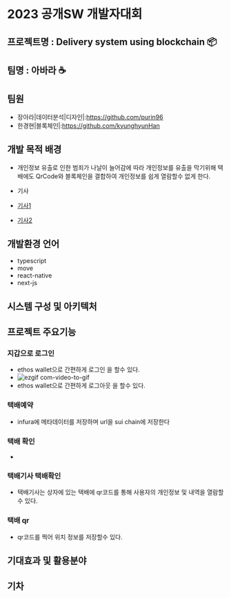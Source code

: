# 2023 공개SW 개발자대회

## 프로젝트명 : Delivery system using blockchain 📦

## 팀명 : 아바라 ☕

## 팀원

- 장아라|데이터분석|디자인|:https://github.com/purin96
- 한경현|블록체인|:https://github.com/kyunghyunHan

## 개발 목적 배경

- 개인정보 유출로 인한 범죄가 나날이 늘어감에 따라 개인정보를 유출을 막기위해 택배에도 QrCode와 블록체인을 결합하여 개인정보를 쉽게 열람할수 없게 한다.

- 기사
- [기사1](https://www.asiatoday.co.kr/view.php?key=20210413010007288)
- [기사2](http://www.bizwnews.com/news/articleView.html?idxno=27545)

## 개발환경 언어

- typescript
- move
- react-native
- next-js

## 시스템 구성 및 아키텍처

## 프로젝트 주요기능

### 지갑으로 로그인

- ethos wallet으로 간편하게 로그인 을 할수 있다.
- ![ezgif com-video-to-gif](https://github.com/teamAbara/parcel_dapp/assets/88940298/c0aa29c7-39e7-4127-ac2d-4791705dc934)
- ethos wallet으로 간편하게 로그아웃 을 할수 있다.

### 택배예약

- infura에 메타데이터를 저장하며 url을 sui chain에 저장한다

### 택배 확인

-

### 택배기사 택배확인

- 택배기사는 상자에 있는 택배에 qr코드를 통해 사용자의 개인정보 및 내역을 열람할수 있다.

### 택배 qr

- qr코드를 찍어 위치 정보를 저장할수 있다.

## 기대효과 및 활용분야

## 기차
